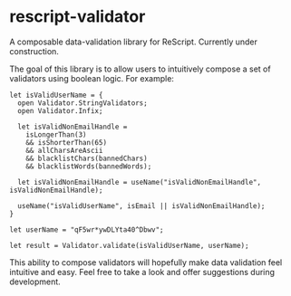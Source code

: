 # rescript-validator
A composable data-validation library for ReScript. Currently under construction.

The goal of this library is to allow users to intuitively compose a set of validators using boolean logic. For example:

```rescript
let isValidUserName = {
  open Validator.StringValidators;
  open Validator.Infix;

  let isValidNonEmailHandle =
    isLongerThan(3)
    && isShorterThan(65)
    && allCharsAreAscii
    && blacklistChars(bannedChars)
    && blacklistWords(bannedWords);
  
  let isValidNonEmailHandle = useName("isValidNonEmailHandle", isValidNonEmailHandle);

  useName("isValidUserName", isEmail || isValidNonEmailHandle);
}

let userName = "qF5wr*ywDLYta40^Dbwv";

let result = Validator.validate(isValidUserName, userName);
```

This ability to compose validators will hopefully make data validation feel intuitive and easy. Feel free to take a look and offer suggestions during development.

